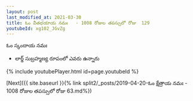```yaml
---
layout: post
last_modified_at: 2021-03-30
title: ఓం వీతభయాయ నమః   - 1008 రోజుల తపస్సులో రోజు  129
youtubeId: xg102_JGvZg
---
```

 
 
 ఓం స్కందాయ నమః  
 
 -  లార్డ్ సుబ్రహ్మణ్య రూపంలో ఎవరు ఉన్నారు 
 
  
 
  
 
 
 
 
 
 


{% include youtubePlayer.html id=page.youtubeId %}
 
[Next]({{ site.baseurl }}{% link  split2/_posts/2019-04-20-ఓం క్షేత్రాయ నమః  - 1008 రోజుల తపస్సులో రోజు  63.md%})
 
